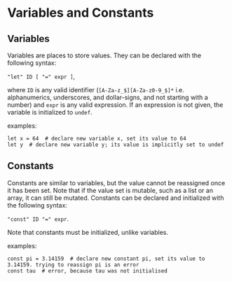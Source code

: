 # Variables and Constants

## Variables
Variables are places to store values. They can be declared with the following syntax:

`"let" ID [ "=" expr ]`,

where `ID` is any valid identifier (`[A-Za-z_$][A-Za-z0-9_$]*` i.e. alphanumerics, underscores, and dollar-signs, and not starting with a number) and `expr` is any valid expression. If an expression is not given, the variable is initialized to `undef`.

examples:
```
let x = 64  # declare new variable x, set its value to 64
let y  # declare new variable y; its value is implicitly set to undef
```

## Constants
Constants are similar to variables, but the value cannot be reassigned once it has been set. Note that if the value set is mutable, such as a list or an array, it can still be mutated. Constants can be declared and initialized with the following syntax:

`"const" ID "=" expr`.

Note that constants must be initialized, unlike variables. 

examples:
```
const pi = 3.14159  # declare new constant pi, set its value to 3.14159. trying to reassign pi is an error
const tau  # error, because tau was not initialised
```
